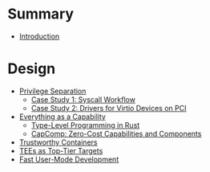 # Summary

- [Introduction](README.md)

# Design

- [Privilege Separation](privilege_separation/README.md)
    - [Case Study 1: Syscall Workflow](privilege_separation/syscall_workflow.md)
    - [Case Study 2: Drivers for Virtio Devices on PCI](privilege_separation/pci_virtio_drivers.md)
- [Everything as a Capability](capabilities/README.md)
    - [Type-Level Programming in Rust](capabilities/type_level_programming.md)
    - [CapComp: Zero-Cost Capabilities and Components](capabilities/capcomp.md)
- [Trustworthy Containers]()
- [TEEs as Top-Tier Targets]()
- [Fast User-Mode Development]()

